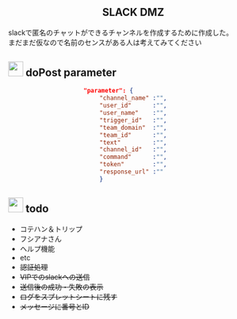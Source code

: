 # <h2 align="center">SLACK DMZ</h2>
slackで匿名のチャットができるチャンネルを作成するために作成した。  
まだまだ仮なので名前のセンスがある人は考えてみてください

## <img src="https://cultofthepartyparrot.com/parrots/hd/parrot.gif" width="30"> doPost parameter
<center>

```JSON
"parameter": {              
   "channel_name" :"",   
   "user_id"      :"",   
   "user_name"    :"",   
   "trigger_id"   :"",   
   "team_domain"  :"",   
   "team_id"      :"",   
   "text"         :"",   
   "channel_id"   :"",   
   "command"      :"",   
   "token"        :"",   
   "response_url" :""    
   }                     

 ```

</center>

##  <img src="https://cultofthepartyparrot.com/guests/cursedparrot.gif" width="30"> todo

* コテハン＆トリップ
* フシアナさん
* ヘルプ機能  
* etc  
* ~~認証処理~~
* ~~VIPでのslackへの送信~~
* ~~送信後の成功・失敗の表示~~
* ~~ログをスプレットシートに残す~~
* ~~メッセージに番号とID~~
